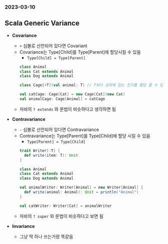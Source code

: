 ### 2023-03-10

## Scala Generic Variance
- **Covariance**
  - `+` 심볼로 선언되어 있다면 Covariant
  - Covariance는 Type[Child]를 Type[Parent]에 할당시킬 수 있음
    - `Type[Child] = Type[Parent]` 
    ```scala
    class Animal
    class Cat extends Animal
    class Dog extends Animal
    
    class Cage[+T](val animal: T) // T보다 상위에 있는 친구를 할당 할 수 있어요
    
    val catCage: Cage[Cat] = new Cage[Cat](new Cat)
    val animalCage: Cage[Animal] = catCage
    ```
  - 자바의 `? extends` 와 문법이 비슷하다고 생각하면 됨
  
- **Contravariance**
  - `-` 심볼로 선언되어 있다면 Contravariance
  - Contravariance는 Type[Parent]를 Type[Child]에 할당 시킬 수 있음
    - `Type[Parent] = Type[Child]`
    ```scala
    trait Writer[-T] {
      def write(item: T): Unit
    }
    
    class Animal
    class Cat extends Animal
    class Dog extends Animal
    
    val animalWriter: Writer[Animal] = new Writer[Animal] {
      def write(animal: Animal): Unit = println("Animal")
    }
    
    val catWriter: Writer[Cat] = animalWriter
    ```
  - 자바의 `? super` 와 문법이 비슷하다고 보면 됨

- **Invariance**
  - 그냥 딱 하나 쓰는거랑 똑같음
